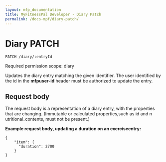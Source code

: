 ```yaml
---
layout: mfp_documentation
title: MyFitnessPal Developer - Diary Patch
permalink: /docs-mpf/diary-patch/
---
```


# Diary PATCH

    PATCH ​/diary/​:entryId

Required permission scope: ​diary

Updates the diary entry matching the given identifier. The user identified by the id in the **mfp­user-id​** header must be authorized to update the entry.

## Request body

The request body is a representation of a diary entry, with the properties that are changing. (Immutable or calculated properties,such as i​d​ and n​utritional_contents,​ must not be present.)

**Example request body, updating a duration on an ​exercise​ entry:**

    {
        "item": {
          "duration": 2700
        } 
    }